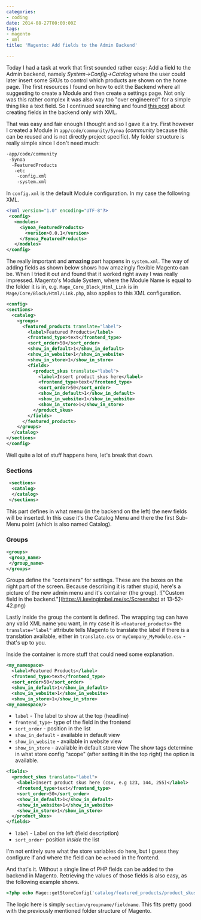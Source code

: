 ```yaml
---
categories:
- coding
date: 2014-08-27T00:00:00Z
tags:
- magento
- xml
title: 'Magento: Add fields to the Admin Backend'

---
```


Today I had a task at work that first sounded rather easy: Add a field to the Admin backend, namely
*System->Config->Catalog* where the user could later insert some SKUs to control which products are shown on the home
page. The first resources I found on how to edit the Backend where all suggesting to create a Module and then create a
settings page. Not only was this rather complex it was also way too "over engineered" for a simple thing like a text
field. So I continued searching and found [this
post](http://prattski.com/2008/09/29/magento-add-custom-module-for-custom-admin-config-options/) about creating fields
in the backend only with XML. 

That was easy and fair enough I thought and so I gave it a try. First however I created a Module in
`app/code/community/Synoa` (*community* because this can be reused and is not directly project specific). My folder
structure is really simple since I don't need much:

```bash 
-app/code/community
 -Synoa
  -FeaturedProducts
   -etc
    -config.xml
    -system.xml
```

In `config.xml` is the default Module configuration. In my case the following XML.

```xml 
<?xml version="1.0" encoding="UTF-8"?>
 <config>
   <modules>
     <Synoa_FeaturedProducts>
       <version>0.0.1</version>
     </Synoa_FeaturedProducts>
   </modules>
</config>
```

The really important and **amazing** part happens in `system.xml`. The way of adding fields as shown below shows how
amazingly flexible Magento can be. When I tried it out and found that it worked right away I was really impressed.
Magento's Module System, where the Module Name is equal to the folder it is in, e.g. `Mage_Core_Block_Html_Link` is in
`Mage/Core/Block/Html/Link.php`, also applies to this XML configuration.
```xml 
<config>
<sections>
  <catalog>
    <groups>
      <featured_products translate="label">
        <label>Featured Products</label>
        <frontend_type>text</frontend_type>
        <sort_order>50</sort_order>
        <show_in_default>1</show_in_default>
        <show_in_website>1</show_in_website>
        <show_in_store>1</show_in_store>
        <fields>
          <product_skus translate="label">
            <label>Insert product skus here</label>
            <frontend_type>text</frontend_type>
            <sort_order>50</sort_order>
            <show_in_default>1</show_in_default>
            <show_in_website>1</show_in_website>
            <show_in_store>1</show_in_store>
          </product_skus>
        </fields>
      </featured_products>
    </groups>
  </catalog>
</sections>
</config>
```

Well quite a lot of stuff happens here, let's break that down. 

### Sections
```xml 
 <sections>
  <catalog>
  </catalog>
 </sections>
```

This part defines in what menu (in the backend on the left) the new fields will be inserted. In this case it's the
Catalog Menu and there the first Sub-Menu point (which is also named Catalog). 

### Groups
```xml 
<groups>
 <group_name>
 </group_name>
</groups>
```

Groups define the "containers" for settings. These are the boxes on the right part of the screen. Because describing it
is rather stupid, here's a picture of the new admin menu and it's container (the group).
!["Custom field in the backend."](https://i.kevingimbel.me/sc/Screenshot at 13-52-42.png)

Lastly inside the group the content is defined. The wrapping tag can have any valid XML name you want, in my case it is
`<featured_products>` the `translate="label"` attribute tells Magento to translate the label if there is a translation
available, either in `translate.csv` or `myCompany_MyModule.csv` - that's up to you. 

Inside the container is more stuff that could need some explanation. 

```xml 
<my_namespace>
  <label>Featured Products</label>
  <frontend_type>text</frontend_type>
  <sort_order>50</sort_order>
  <show_in_default>1</show_in_default>
  <show_in_website>1</show_in_website>
  <show_in_store>1</show_in_store>
<my_namespace/>
```

* `label` - The label to show at the top (headline)
* `frontend_type`- type of the field in the frontend
* `sort_order` - position in the list
* `show_in_default` - available in default view
* `show_in_website` - available in website view
* `show_in_store` - available in default store view
The show tags determine in what store config "scope" (after setting it in the top right) the option is available. 

```xml 
<fields>
  <product_skus translate="label">
    <label>Insert product skus here (csv, e.g 123, 144, 255)</label>
    <frontend_type>text</frontend_type>
    <sort_order>50</sort_order>
    <show_in_default>1</show_in_default>
    <show_in_website>1</show_in_website>
    <show_in_store>1</show_in_store>
  </product_skus>
</fields>
```

* `label` - Label on the left (field description)
* `sort_order`- position _inside_ the list

I'm not entirely sure what the store variables do here, but I guess they configure if and where the field can be
`echo`ed in the frontend.

And that's it. Without a single line of PHP fields can be added to the backend in Magento. Retrieving the values of
those fields is also easy, as the following example shows.

```php 
<?php echo Mage::getStoreConfig('catalog/featured_products/product_skus'); ?>
```

The logic here is simply `section/groupname/fieldname`. This fits pretty good with the previously mentioned folder
structure of Magento. 

